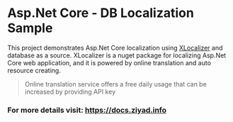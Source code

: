 # Asp.Net Core - DB Localization Sample

This project demonstrates Asp.Net Core localization using [XLocalizer](https://github.com/LazZiya/XLocalizer) and database as a source. XLocalizer is a nuget package for localizing Asp.Net Core web application, and it is powered by online translation and auto resource creating.

> Online translation service offers a free daily usage that can be increased by providing API key

### For more details visit: https://docs.ziyad.info
